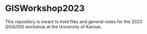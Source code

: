 # GISWorkshop2023
This repository is meant to hold files and general notes for the 2023 QGIS/GIS workshop at the University of Kansas. 
